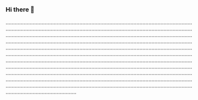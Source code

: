 ### Hi there 👋

...................................................................................................................................................................................................................................................................................................................................................................................................................................................................................................................................................................................................................................................................................................................................................................................................................................................................................................................................................................................................................................................................................................................................................................................................................................................................................................................................................................................................................................................................